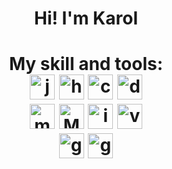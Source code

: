 <h1 align ="center">
Hi! I'm Karol
</h1>

<h1 align ="center">
My skill and tools: </br>

<img src="https://cdn.worldvectorlogo.com/logos/java.svg" height="40" width="40" alt="java logo"/>
<img src="https://cdn.worldvectorlogo.com/logos/hibernate.svg" height="40" width="40" alt="hibernate logo"/>
<img src="https://cdn.worldvectorlogo.com/logos/c--4.svg" height="40" width="40" alt="c# logo"/>
<img src="https://cdn.worldvectorlogo.com/logos/dotnet.svg" height="40" width="40" alt="dotnetcore logo"/>
</br>
<img src="https://cdn.worldvectorlogo.com/logos/microsoft-sql-server-1.svg" height="40" width="40" alt="ms sql server logo"/>
<img src="https://cdn.worldvectorlogo.com/logos/mysql-3.svg" height="40" width="40" alt="MySQL server logo"/>
<img src="https://cdn.worldvectorlogo.com/logos/intellij-idea-1.svg" height="40" width="40" alt="intellij logo"/>
<img src="https://cdn.worldvectorlogo.com/logos/visual-studio-2013.svg" height="40" width="40" alt="visualstudio logo"/>
<br>
<img src="https://cdn.jsdelivr.net/gh/devicons/devicon/icons/git/git-original.svg" height="40" width="40" alt="git logo"/>
<img src="https://cdn.worldvectorlogo.com/logos/github-icon-1.svg" height="40" width="40" alt="github logo"/>
<br>
</h1>

